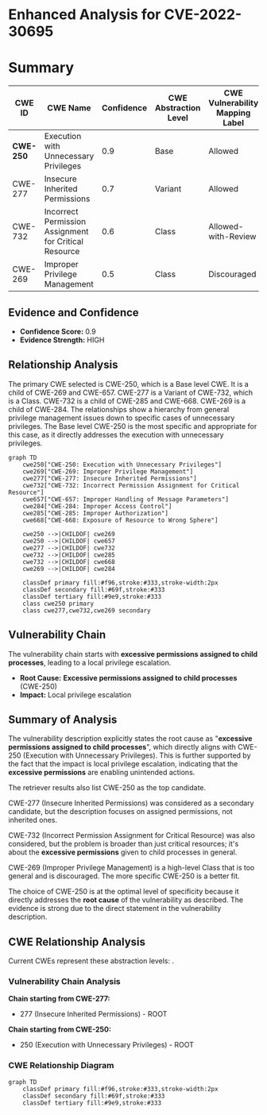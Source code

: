 # Enhanced Analysis for CVE-2022-30695

# Summary
| CWE ID  | CWE Name | Confidence | CWE Abstraction Level | CWE Vulnerability Mapping Label | CWE-Vulnerability Mapping Notes |
|------------------|-------------------------------------------------------|------------|-----------------------|------------------------------------|-----------------------------------|
| **CWE-250** | Execution with Unnecessary Privileges | 0.9 | Base | Allowed | Primary CWE |
| CWE-277 | Insecure Inherited Permissions | 0.7 | Variant | Allowed | Secondary Candidate |
| CWE-732 | Incorrect Permission Assignment for Critical Resource | 0.6 | Class | Allowed-with-Review | Secondary Candidate |
| CWE-269 | Improper Privilege Management | 0.5 | Class | Discouraged | Secondary Candidate |

## Evidence and Confidence

*   **Confidence Score:** 0.9
*   **Evidence Strength:** HIGH

## Relationship Analysis
The primary CWE selected is CWE-250, which is a Base level CWE. It is a child of CWE-269 and CWE-657. CWE-277 is a Variant of CWE-732, which is a Class. CWE-732 is a child of CWE-285 and CWE-668. CWE-269 is a child of CWE-284. The relationships show a hierarchy from general privilege management issues down to specific cases of unnecessary privileges. The Base level CWE-250 is the most specific and appropriate for this case, as it directly addresses the execution with unnecessary privileges.

```mermaid
graph TD
    cwe250["CWE-250: Execution with Unnecessary Privileges"]
    cwe269["CWE-269: Improper Privilege Management"]
    cwe277["CWE-277: Insecure Inherited Permissions"]
    cwe732["CWE-732: Incorrect Permission Assignment for Critical Resource"]
    cwe657["CWE-657: Improper Handling of Message Parameters"]
    cwe284["CWE-284: Improper Access Control"]
    cwe285["CWE-285: Improper Authorization"]
    cwe668["CWE-668: Exposure of Resource to Wrong Sphere"]

    cwe250 -->|CHILDOF| cwe269
    cwe250 -->|CHILDOF| cwe657
    cwe277 -->|CHILDOF| cwe732
    cwe732 -->|CHILDOF| cwe285
    cwe732 -->|CHILDOF| cwe668
    cwe269 -->|CHILDOF| cwe284
    
    classDef primary fill:#f96,stroke:#333,stroke-width:2px
    classDef secondary fill:#69f,stroke:#333
    classDef tertiary fill:#9e9,stroke:#333
    class cwe250 primary
    class cwe277,cwe732,cwe269 secondary
```

## Vulnerability Chain
The vulnerability chain starts with **excessive permissions assigned to child processes**, leading to a local privilege escalation.
  - **Root Cause:** **Excessive permissions assigned to child processes** (CWE-250)
  - **Impact:** Local privilege escalation

## Summary of Analysis
The vulnerability description explicitly states the root cause as "**excessive permissions assigned to child processes**", which directly aligns with CWE-250 (Execution with Unnecessary Privileges). This is further supported by the fact that the impact is local privilege escalation, indicating that the **excessive permissions** are enabling unintended actions.

The retriever results also list CWE-250 as the top candidate.

CWE-277 (Insecure Inherited Permissions) was considered as a secondary candidate, but the description focuses on assigned permissions, not inherited ones.

CWE-732 (Incorrect Permission Assignment for Critical Resource) was also considered, but the problem is broader than just critical resources; it's about the **excessive permissions** given to child processes in general.

CWE-269 (Improper Privilege Management) is a high-level Class that is too general and is discouraged. The more specific CWE-250 is a better fit.

The choice of CWE-250 is at the optimal level of specificity because it directly addresses the **root cause** of the vulnerability as described. The evidence is strong due to the direct statement in the vulnerability description.


## CWE Relationship Analysis

Current CWEs represent these abstraction levels: .


### Vulnerability Chain Analysis

**Chain starting from CWE-277:**
- 277 (Insecure Inherited Permissions) - ROOT


**Chain starting from CWE-250:**
- 250 (Execution with Unnecessary Privileges) - ROOT



### CWE Relationship Diagram

```mermaid
graph TD
    classDef primary fill:#f96,stroke:#333,stroke-width:2px
    classDef secondary fill:#69f,stroke:#333
    classDef tertiary fill:#9e9,stroke:#333
```